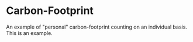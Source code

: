 # Carbon-Footprint
An example of "personal" carbon-footprint counting on an individual basis. This is an example.
